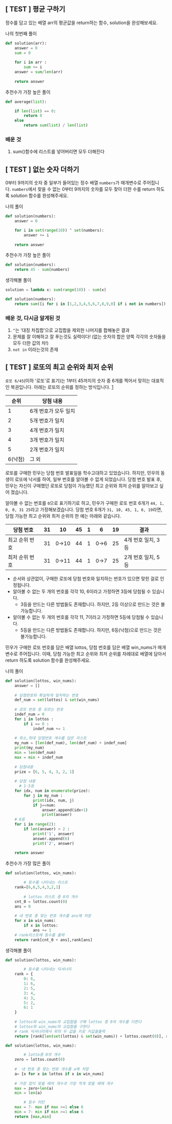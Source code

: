 ## [ TEST ] 평균 구하기
정수를 담고 있는 배열 arr의 평균값을 return하는 함수, solution을 완성해보세요.

나의 첫번째 풀이

```python
def solution(arr):
    answer = 0
    sum = 0
    
    for i in arr :
        sum += i
    answer = sum/len(arr)
    
    return answer
```

추천수가 가장 높은 풀이

```python
def average(list):

    if len(list) == 0:
        return 0
    else
        return sum(list) / len(list)
```

### 배운 것

1. sum()함수에 리스트를 넣어버리면 모두 더해진다


## [ TEST ] 없는 숫자 더하기
0부터 9까지의 숫자 중 일부가 들어있는 정수 배열 `numbers`가 매개변수로 주어집니다. `numbers`에서 찾을 수 없는 0부터 9까지의 숫자를 모두 찾아 더한 수를 return 하도록 solution 함수를 완성해주세요.

나의 풀이

```python
def solution(numbers):
    answer = 0

    for i in set(range(10)) ^ set(numbers):
        answer += i
    
    return answer
```

추천수가 가장 높은 풀이

```python
def solution(numbers):
    return 45 - sum(numbers)
```

생각해볼 풀이

```python
solution = lambda x: sum(range(10)) - sum(x)
```

```python
def solution(numbers):
    return sum([i for i in [1,2,3,4,5,6,7,8,9,0] if i not in numbers])
```

### 배운 것, 다시금 알게된 것

1. `^`는 ‘대칭 차칩합’으로 교집합을 제외한 나머지를 합해놓은 결과
2. 문제를 잘 이해하고 잘 푸는것도 실력이다!
(없는 숫자의 합은 양쪽 각각의 숫자들을 모두 더한 값의 차!)
3. `not in` 이라는것의 존재


## [ TEST ] 로또의 최고 순위와 최저 순위
`로또 6/45`(이하 '로또'로 표기)는 1부터 45까지의 숫자 중 6개를 찍어서 맞히는 대표적인 복권입니다. 아래는 로또의 순위를 정하는 방식입니다. [1](https://school.programmers.co.kr/learn/courses/30/lessons/77484#fn1)

| 순위 | 당첨 내용 |
| --- | --- |
| 1 | 6개 번호가 모두 일치 |
| 2 | 5개 번호가 일치 |
| 3 | 4개 번호가 일치 |
| 4 | 3개 번호가 일치 |
| 5 | 2개 번호가 일치 |
| 6(낙첨) | 그 외 |

로또를 구매한 민우는 당첨 번호 발표일을 학수고대하고 있었습니다. 하지만, 민우의 동생이 로또에 낙서를 하여, 일부 번호를 알아볼 수 없게 되었습니다. 당첨 번호 발표 후, 민우는 자신이 구매했던 로또로 당첨이 가능했던 최고 순위와 최저 순위를 알아보고 싶어 졌습니다.

알아볼 수 없는 번호를 `0`으로 표기하기로 하고, 민우가 구매한 로또 번호 6개가 `44, 1, 0, 0, 31 25`라고 가정해보겠습니다. 당첨 번호 6개가 `31, 10, 45, 1, 6, 19`라면, 당첨 가능한 최고 순위와 최저 순위의 한 예는 아래와 같습니다.

| 당첨 번호 | 31 | 10 | 45 | 1 | 6 | 19 | 결과 |
| --- | --- | --- | --- | --- | --- | --- | --- |
| 최고 순위 번호 | 31 | 0→10 | 44 | 1 | 0→6 | 25 | 4개 번호 일치, 3등 |
| 최저 순위 번호 | 31 | 0→11 | 44 | 1 | 0→7 | 25 | 2개 번호 일치, 5등 |
- 순서와 상관없이, 구매한 로또에 당첨 번호와 일치하는 번호가 있으면 맞힌 걸로 인정됩니다.
- 알아볼 수 없는 두 개의 번호를 각각 10, 6이라고 가정하면 3등에 당첨될 수 있습니다.
    - 3등을 만드는 다른 방법들도 존재합니다. 하지만, 2등 이상으로 만드는 것은 불가능합니다.
- 알아볼 수 없는 두 개의 번호를 각각 11, 7이라고 가정하면 5등에 당첨될 수 있습니다.
    - 5등을 만드는 다른 방법들도 존재합니다. 하지만, 6등(낙첨)으로 만드는 것은 불가능합니다.

민우가 구매한 로또 번호를 담은 배열 lottos, 당첨 번호를 담은 배열 win_nums가 매개변수로 주어집니다. 이때, 당첨 가능한 최고 순위와 최저 순위를 차례대로 배열에 담아서 return 하도록 solution 함수를 완성해주세요.

나의 풀이

```python
def solution(lottos, win_nums):
    answer = []
    
    # 당첨번호와 확실하게 일치하는 번호
    def_num = set(lottos) & set(win_nums)
    
    # 로또 번호 중 모르는 번호
    indef_num = 0
    for i in lottos :
        if i == 0 :
            indef_num += 1
    
    # 최소,최대 당첨번호 개수를 담은 리스트
    my_num = [len(def_num), len(def_num) + indef_num]
    print(my_num)
    min = len(def_num)
    max = min + indef_num
    
    # 당첨내용
    prize = [6, 5, 4, 3, 2, 1]
    
    # 당첨 내용
	  # 1-5등
    for idx, num in enumerate(prize):
        for j in my_num :
            print(idx, num, j)
            if j==num:
                answer.append(idx+1)
                print(answer)
    # 6등
    for i in range(2):
	    if len(answer) < 2 :
	        print('1', answer)
	        answer.append(6)
	        print('2', answer)
    
    return answer
```

추천수가 가장 많은 풀이

```python
def solution(lottos, win_nums):

		# 등수를 나타내는 리스트
    rank=[6,6,5,4,3,2,1]
    
		# lottos 리스트 중 0의 개수
    cnt_0 = lottos.count(0)
    ans = 0
    
    # 내 번호 중 맞는 번호 개수를 ans에 저장
    for x in win_nums:
        if x in lottos:
            ans += 1
    # rank리스트에 등수를 출력
    return rank[cnt_0 + ans],rank[ans]
```

생각해볼 풀이

```python
def solution(lottos, win_nums):

		# 등수를 나타내는 딕셔너리
    rank = {
        0: 6,
        1: 6,
        2: 5,
        3: 4,
        4: 3,
        5: 2,
        6: 1
    }
    
    # lottos와 win_nums의 교집합을 구해 lottos 중 0의 개수를 더한다
    # lottos와 win_nums의 교집합을 구한다
    # rank 딕셔너리에서 위의 두 값을 키로 키값을출력
    return [rank[len(set(lottos) & set(win_nums)) + lottos.count(0)], rank[len(set(lottos) & set(win_nums))]]

```

```python
def solution(lottos, win_nums):

		# lotto중 0의 개수
    zero = lottos.count(0)
    
    #  내 번호 중 맞는 번호 개수를 a에 저장
    a= [x for x in lottos if x in win_nums]
    
    # 가장 많이 맞을 때의 개수과 가장 적게 맞을 때에 개수
    max = zero+len(a)
    min = len(a)

		# 등수 리턴
    max = 7- max if max >=1 else 6
    min = 7- min if min >=1 else 6
    return [max,min]
```